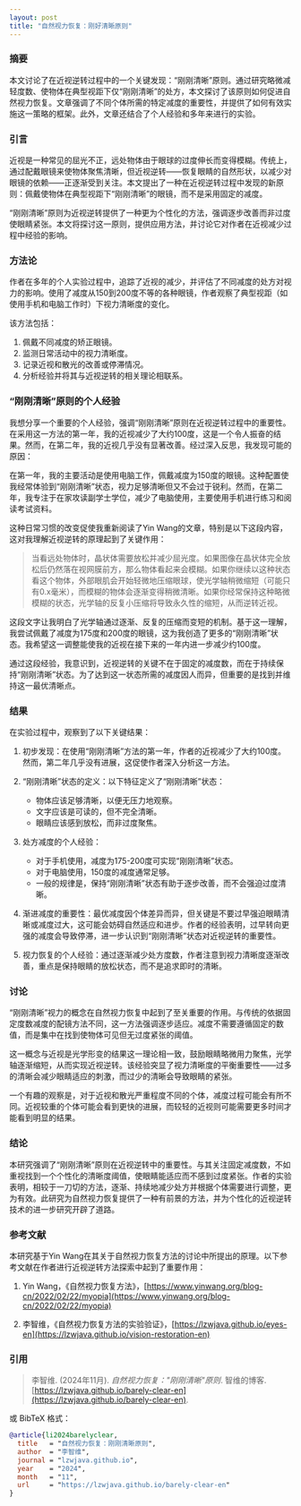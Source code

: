 ```yaml
---
layout: post
title: "自然视力恢复：刚好清晰原则"
---
```


### 摘要

本文讨论了在近视逆转过程中的一个关键发现：“刚刚清晰”原则。通过研究略微减轻度数、使物体在典型视距下仅“刚刚清晰”的处方，本文探讨了该原则如何促进自然视力恢复。文章强调了不同个体所需的特定减度的重要性，并提供了如何有效实施这一策略的框架。此外，文章还结合了个人经验和多年来进行的实验。

### 引言

近视是一种常见的屈光不正，远处物体由于眼球的过度伸长而变得模糊。传统上，通过配戴眼镜来使物体聚焦清晰，但近视逆转——恢复眼睛的自然形状，以减少对眼镜的依赖——正逐渐受到关注。本文提出了一种在近视逆转过程中发现的新原则：佩戴使物体在典型视距下“刚刚清晰”的眼镜，而不是采用固定的减度。

“刚刚清晰”原则为近视逆转提供了一种更为个性化的方法，强调逐步改善而非过度使眼睛紧张。本文将探讨这一原则，提供应用方法，并讨论它对作者在近视减少过程中经验的影响。

### 方法论

作者在多年的个人实验过程中，追踪了近视的减少，并评估了不同减度的处方对视力的影响。使用了减度从150到200度不等的各种眼镜，作者观察了典型视距（如使用手机和电脑工作时）下视力清晰度的变化。

该方法包括：  
1. 佩戴不同减度的矫正眼镜。  
2. 监测日常活动中的视力清晰度。  
3. 记录近视和散光的改善或停滞情况。  
4. 分析经验并将其与近视逆转的相关理论相联系。

### “刚刚清晰”原则的个人经验

我想分享一个重要的个人经验，强调“刚刚清晰”原则在近视逆转过程中的重要性。在采用这一方法的第一年，我的近视减少了大约100度，这是一个令人振奋的结果。然而，在第二年，我的近视几乎没有显著改善。经过深入反思，我发现可能的原因：

在第一年，我的主要活动是使用电脑工作，佩戴减度为150度的眼镜。这种配置使我经常体验到“刚刚清晰”状态，视力足够清晰但又不会过于锐利。然而，在第二年，我专注于在家攻读副学士学位，减少了电脑使用，主要使用手机进行练习和阅读考试资料。

这种日常习惯的改变促使我重新阅读了Yin Wang的文章，特别是以下这段内容，这对我理解近视逆转的原理起到了关键作用：

> 当看远处物体时，晶状体需要放松并减少屈光度。如果图像在晶状体完全放松后仍然落在视网膜前方，那么物体看起来会模糊。如果你继续以这种状态看这个物体，外部眼肌会开始轻微地压缩眼球，使光学轴稍微缩短（可能只有0.x毫米），而模糊的物体会逐渐变得稍微清晰。如果你经常保持这种略微模糊的状态，光学轴的反复小压缩将导致永久性的缩短，从而逆转近视。

这段文字让我明白了光学轴通过逐渐、反复的压缩而变短的机制。基于这一理解，我尝试佩戴了减度为175度和200度的眼镜，这为我创造了更多的“刚刚清晰”状态。我希望这一调整能使我的近视在接下来的一年内进一步减少约100度。

通过这段经验，我意识到，近视逆转的关键不在于固定的减度数，而在于持续保持“刚刚清晰”状态。为了达到这一状态所需的减度因人而异，但重要的是找到并维持这一最优清晰点。

### 结果

在实验过程中，观察到了以下关键结果：

1. 初步发现：在使用“刚刚清晰”方法的第一年，作者的近视减少了大约100度。然而，第二年几乎没有进展，这促使作者深入分析这一方法。
   
2. “刚刚清晰”状态的定义：以下特征定义了“刚刚清晰”状态：
   - 物体应该足够清晰，以便无压力地观察。
   - 文字应该是可读的，但不完全清晰。
   - 眼睛应该感到放松，而非过度聚焦。

3. 处方减度的个人经验：
   - 对于手机使用，减度为175-200度可实现“刚刚清晰”状态。
   - 对于电脑使用，150度的减度通常足够。
   - 一般的规律是，保持“刚刚清晰”状态有助于逐步改善，而不会强迫过度清晰。

4. 渐进减度的重要性：最优减度因个体差异而异，但关键是不要过早强迫眼睛清晰或减度过大，这可能会妨碍自然适应和进步。作者的经验表明，过早转向更强的减度会导致停滞，进一步认识到“刚刚清晰”状态对近视逆转的重要性。

5. 视力恢复的个人经验：通过逐渐减少处方度数，作者注意到视力清晰度逐渐改善，重点是保持眼睛的放松状态，而不是追求即时的清晰。

### 讨论

“刚刚清晰”视力的概念在自然视力恢复中起到了至关重要的作用。与传统的依据固定度数减度的配镜方法不同，这一方法强调逐步适应。减度不需要遵循固定的数值，而是集中在找到使物体可见但无过度紧张的阈值。

这一概念与近视是光学形变的结果这一理论相一致，鼓励眼睛略微用力聚焦，光学轴逐渐缩短，从而实现近视逆转。该经验突显了视力清晰度的平衡重要性——过多的清晰会减少眼睛适应的刺激，而过少的清晰会导致眼睛的紧张。

一个有趣的观察是，对于近视和散光严重程度不同的个体，减度过程可能会有所不同。近视较重的个体可能会看到更快的进展，而较轻的近视则可能需要更多时间才能看到明显的结果。

### 结论

本研究强调了“刚刚清晰”原则在近视逆转中的重要性。与其关注固定减度数，不如重视找到一个个性化的清晰度阈值，使眼睛能适应而不感到过度紧张。作者的实验表明，相较于一刀切的方法，逐渐、持续地减少处方并根据个体需要进行调整，更为有效。此研究为自然视力恢复提供了一种有前景的方法，并为个性化的近视逆转技术的进一步研究开辟了道路。

### 参考文献

本研究基于Yin Wang在其关于自然视力恢复方法的讨论中所提出的原理。以下参考文献在作者进行近视逆转方法探索中起到了重要作用：

1. Yin Wang，《自然视力恢复方法》，[https://www.yinwang.org/blog-cn/2022/02/22/myopia](https://www.yinwang.org/blog-cn/2022/02/22/myopia)
   
2. 李智维，《自然视力恢复方法的实验验证》，[https://lzwjava.github.io/eyes-en](https://lzwjava.github.io/vision-restoration-en)

### 引用

> 李智维. (2024年11月). *自然视力恢复："刚刚清晰"原则*. 智维的博客. [https://lzwjava.github.io/barely-clear-en](https://lzwjava.github.io/barely-clear-en).

或 BibTeX 格式：

```bibtex
@article{li2024barelyclear,
  title   = "自然视力恢复：刚刚清晰原则",
  author  = "李智维",
  journal = "lzwjava.github.io",
  year    = "2024",
  month   = "11",
  url     = "https://lzwjava.github.io/barely-clear-en"
}
```

